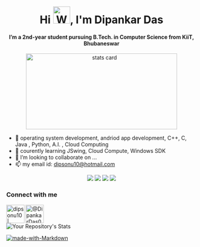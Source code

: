 <h1 align="center">Hi <img src="https://raw.githubusercontent.com/nixin72/nixin72/master/wave.gif" 
         alt="Waving hand animated gif"
         height="45"
         width="45" />, I'm Dipankar Das</h1>
         
<h4 align="center">
  I’m a 2nd-year student pursuing B.Tech. in Computer Science from KiiT, Bhubaneswar
</h4>

<p align="center">
<img alt= "stats card" height="200px" width="400" src="https://github-readme-streak-stats.herokuapp.com/?user=dipsonu10&theme=radical">
</p>

<p align = "center">

- 👀 operating system development, andriod app development, C++, C, Java , Python, A.I. , Cloud Computing
- 🌱 courently learning JSwing, Cloud Compute, Windows SDK
- 💞️ I’m looking to collaborate on ...
- 📫 my email id: dipsonu10@hotmail.com
</p>
<p align="center">
<img src="https://img.icons8.com/color/48/000000/c-plus-plus-logo.png"/>    <img src="https://img.icons8.com/color/48/000000/c-programming.png"/>  <img src="https://img.icons8.com/color/48/000000/java-coffee-cup-logo--v2.png"/>    <img src="https://img.icons8.com/color/48/000000/python--v1.png"/>
</p>

### Connect with me
[<img align="left" alt="dipsonu10 | LinkedIn" width="48px" src="https://img.icons8.com/color/48/000000/linkedin.png"/>][linkedin]
[<img align="left" alt="@DipankarDas011 | Twitter" width="48px" src="https://img.icons8.com/color/48/000000/twitter--v2.png"/>][twitter]
</br>
</br>

![Your Repository's Stats](https://github-readme-stats.vercel.app/api?username=dipsonu10&show_icons=true&theme=radical&hide_border=true)

[![made-with-Markdown](https://img.shields.io/badge/Made%20with-Markdown-1f425f.svg)](http://commonmark.org)


[linkedin]: https://www.linkedin.com/in/dipankar-das-1324b6206/
[twitter]: https://twitter.com/DipankarDas011
